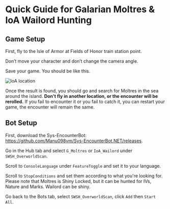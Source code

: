 # Quick Guide for Galarian Moltres & IoA Wailord Hunting

## Game Setup

First, fly to the Isle of Armor at Fields of Honor train station point.

Don’t move your character and don’t change the camera angle.

Save your game. You should be like this.

![IoA location](https://i.imgur.com/XkA5lXl.jpg)


Once the result is found, you should go and search for Moltres in the sea around the island. **Don't fly in another location, or the encounter will be rerolled.** If you fail to encounter it or you fail to catch it, you can restart your game, the encounter will remain the same.

## Bot Setup
First, download the Sys-EncounterBot: https://github.com/Manu098vm/Sys-EncounterBot.NET/releases.

Go in the Hub tab and select `G_Moltres` or `IoA_Wailord` under `SWSH_OverworldScan`.

Scroll to `ConsoleLanguage` under `FeatureToggle` and set it to your language.

Scroll to `StopConditions` and set them according to what you're looking for.
Please note that Moltres is Shiny Locked, but it can be hunted for IVs, Nature and Marks. Wailord can be shiny.

Go back to the Bots tab, select `SWSH_OverworldScan`, click `Add` then `Start All`.